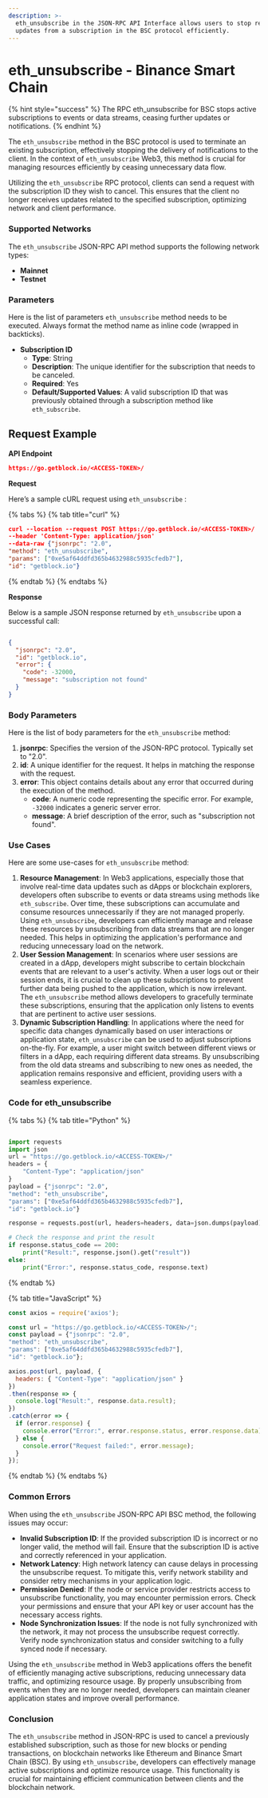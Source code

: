```yaml
---
description: >-
  eth_unsubscribe in the JSON-RPC API Interface allows users to stop receiving
  updates from a subscription in the BSC protocol efficiently.
---
```


# eth\_unsubscribe - Binance Smart Chain

{% hint style="success" %}
The RPC eth\_unsubscribe for BSC stops active subscriptions to events or data streams, ceasing further updates or notifications.
{% endhint %}

The `eth_unsubscribe` method in the BSC protocol is used to terminate an existing subscription, effectively stopping the delivery of notifications to the client. In the context of `eth_unsubscribe` Web3, this method is crucial for managing resources efficiently by ceasing unnecessary data flow.

Utilizing the `eth_unsubscribe` RPC protocol, clients can send a request with the subscription ID they wish to cancel. This ensures that the client no longer receives updates related to the specified subscription, optimizing network and client performance.

### Supported Networks

The `eth_unsubscribe` JSON-RPC API method supports the following network types:

* **Mainnet**
* **Testnet**

### Parameters

Here is the list of parameters `eth_unsubscribe` method needs to be executed. Always format the method name as inline code (wrapped in backticks).

* **Subscription ID**
  * **Type**: String
  * **Description**: The unique identifier for the subscription that needs to be canceled.
  * **Required**: Yes
  * **Default/Supported Values**: A valid subscription ID that was previously obtained through a subscription method like `eth_subscribe`.

## Request Example

**API Endpoint**

```json
https://go.getblock.io/<ACCESS-TOKEN>/
```

**Request**

Here’s a sample cURL request using `eth_unsubscribe` :

{% tabs %}
{% tab title="curl" %}
```json
curl --location --request POST https://go.getblock.io/<ACCESS-TOKEN>/
--header 'Content-Type: application/json' 
--data-raw {"jsonrpc": "2.0",
"method": "eth_unsubscribe",
"params": ["0xe5af64ddfd365b4632988c5935cfedb7"],
"id": "getblock.io"}
```
{% endtab %}
{% endtabs %}

**Response**

Below is a sample JSON response returned by `eth_unsubscribe` upon a successful call:

```json

{
  "jsonrpc": "2.0",
  "id": "getblock.io",
  "error": {
    "code": -32000,
    "message": "subscription not found"
  }
}

```

### Body Parameters

Here is the list of body parameters for the `eth_unsubscribe` method:

1. **jsonrpc**: Specifies the version of the JSON-RPC protocol. Typically set to "2.0".
2. **id**: A unique identifier for the request. It helps in matching the response with the request.
3. **error**: This object contains details about any error that occurred during the execution of the method.
   * **code**: A numeric code representing the specific error. For example, `-32000` indicates a generic server error.
   * **message**: A brief description of the error, such as "subscription not found".

### Use Cases

Here are some use-cases for `eth_unsubscribe` method:

1. **Resource Management**: In Web3 applications, especially those that involve real-time data updates such as dApps or blockchain explorers, developers often subscribe to events or data streams using methods like `eth_subscribe`. Over time, these subscriptions can accumulate and consume resources unnecessarily if they are not managed properly. Using `eth_unsubscribe`, developers can efficiently manage and release these resources by unsubscribing from data streams that are no longer needed. This helps in optimizing the application's performance and reducing unnecessary load on the network.
2. **User Session Management**: In scenarios where user sessions are created in a dApp, developers might subscribe to certain blockchain events that are relevant to a user's activity. When a user logs out or their session ends, it is crucial to clean up these subscriptions to prevent further data being pushed to the application, which is now irrelevant. The `eth_unsubscribe` method allows developers to gracefully terminate these subscriptions, ensuring that the application only listens to events that are pertinent to active user sessions.
3. **Dynamic Subscription Handling**: In applications where the need for specific data changes dynamically based on user interactions or application state, `eth_unsubscribe` can be used to adjust subscriptions on-the-fly. For example, a user might switch between different views or filters in a dApp, each requiring different data streams. By unsubscribing from the old data streams and subscribing to new ones as needed, the application remains responsive and efficient, providing users with a seamless experience.

### Code for eth\_unsubscribe

{% tabs %}
{% tab title="Python" %}
```python

import requests
import json
url = "https://go.getblock.io/<ACCESS-TOKEN>/"
headers = {
    "Content-Type": "application/json"
}
payload = {"jsonrpc": "2.0",
"method": "eth_unsubscribe",
"params": ["0xe5af64ddfd365b4632988c5935cfedb7"],
"id": "getblock.io"}

response = requests.post(url, headers=headers, data=json.dumps(payload))

# Check the response and print the result
if response.status_code == 200:
    print("Result:", response.json().get("result"))
else:
    print("Error:", response.status_code, response.text)

```
{% endtab %}

{% tab title="JavaScript" %}
```javascript
const axios = require('axios');

const url = "https://go.getblock.io/<ACCESS-TOKEN>/";
const payload = {"jsonrpc": "2.0",
"method": "eth_unsubscribe",
"params": ["0xe5af64ddfd365b4632988c5935cfedb7"],
"id": "getblock.io"};

axios.post(url, payload, {
  headers: { "Content-Type": "application/json" }
})
.then(response => {
  console.log("Result:", response.data.result);
})
.catch(error => {
  if (error.response) {
    console.error("Error:", error.response.status, error.response.data);
  } else {
    console.error("Request failed:", error.message);
  }
});
```
{% endtab %}
{% endtabs %}

### Common Errors

When using the `eth_unsubscribe` JSON-RPC API BSC method, the following issues may occur:

* **Invalid Subscription ID**: If the provided subscription ID is incorrect or no longer valid, the method will fail. Ensure that the subscription ID is active and correctly referenced in your application.
* **Network Latency**: High network latency can cause delays in processing the unsubscribe request. To mitigate this, verify network stability and consider retry mechanisms in your application logic.
* **Permission Denied**: If the node or service provider restricts access to unsubscribe functionality, you may encounter permission errors. Check your permissions and ensure that your API key or user account has the necessary access rights.
* **Node Synchronization Issues**: If the node is not fully synchronized with the network, it may not process the unsubscribe request correctly. Verify node synchronization status and consider switching to a fully synced node if necessary.

Using the `eth_unsubscribe` method in Web3 applications offers the benefit of efficiently managing active subscriptions, reducing unnecessary data traffic, and optimizing resource usage. By properly unsubscribing from events when they are no longer needed, developers can maintain cleaner application states and improve overall performance.

### Conclusion

The `eth_unsubscribe` method in JSON-RPC is used to cancel a previously established subscription, such as those for new blocks or pending transactions, on blockchain networks like Ethereum and Binance Smart Chain (BSC). By using `eth_unsubscribe`, developers can effectively manage active subscriptions and optimize resource usage. This functionality is crucial for maintaining efficient communication between clients and the blockchain network.

